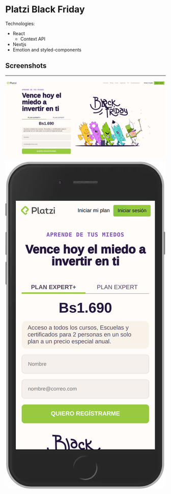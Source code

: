 # Platzi Black Friday

Technologies:

- React
  - Context API
- Nextjs
- Emotion and styled-components

## Screenshots

---

![](./screenshots/desktop.png)
![](./screenshots/mobile.png)
